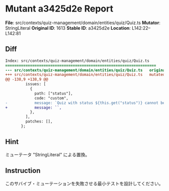 # Mutant a3425d2e Report

**File**: src/contexts/quiz-management/domain/entities/quiz/Quiz.ts
**Mutator**: StringLiteral
**Original ID**: 1613
**Stable ID**: a3425d2e
**Location**: L142:22–L142:81

## Diff

```diff
Index: src/contexts/quiz-management/domain/entities/quiz/Quiz.ts
===================================================================
--- src/contexts/quiz-management/domain/entities/quiz/Quiz.ts	original
+++ src/contexts/quiz-management/domain/entities/quiz/Quiz.ts	mutated #1613
@@ -138,9 +138,9 @@
         issues: [
           {
             path: ["status"],
             code: "custom",
-            message: `Quiz with status ${this.get("status")} cannot be approved`,
+            message: ``,
           },
         ],
         patches: [],
       };
```

## Hint

ミューテータ "StringLiteral" による置換。

## Instruction

このサバイブ・ミューテーションを失敗させる最小テストを設計してください。
